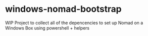 # windows-nomad-bootstrap

WIP Project to collect all of the depencencies to set up Nomad on a Windows Box using powershell + helpers
